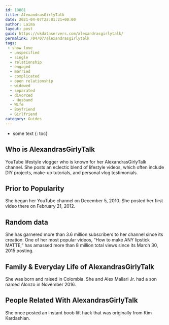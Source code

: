 ```yaml
---
id: 18881
title: AlexandrasGirlyTalk
date: 2021-04-07T22:01:21+00:00
author: Laima
layout: post
guid: https://ukdataservers.com/alexandrasgirlytalk/
permalink: /04/07/alexandrasgirlytalk
tags:
 - show love
  - unspecified
  - single
  - relationship
  - engaged
  - married
  - complicated
  - open relationship
  - widowed
  - separated
  - divorced
   - Husband
  - Wife
  - Boyfriend
  - Girlfriend
category: Guides
---
```


* some text
{: toc}


## Who is AlexandrasGirlyTalk
                  
                  
                  
YouTube lifestyle vlogger who is known for her AlexandrasGirlyTalk channel. She posts an eclectic blend of lifestyle videos, which often include DIY projects, make-up tutorials, and personal vlog testimonials.
                  
              
            
              
            
                
                
                
## Prior to Popularity
                  
                  
                  
She began her YouTube channel on December 5, 2010. She posted her first video there on February 21, 2012.
                  
              
            
              
            
                
                
                
## Random data
                  
                  
                  
She has garnered more than 3.6 million subscribers to her channel since its creation. One of her most popular videos, &#8220;How to make ANY lipstick MATTE,&#8221; has amassed more than 8 million total views since its March 30, 2015 posting.
                  
              
            
              
            
                
                
                
## Family & Everyday Life of AlexandrasGirlyTalk
                  
                  
                  
She was born and raised in Colombia. She and Alex Mallari Jr. had a son named Alonzo in November 2016.
                  
              
            
              
            
                
                
                
## People Related With AlexandrasGirlyTalk
                  
                  
                  
She once posted an instant boob lift hack that was originally from Kim Kardashian.
                  
              
            
              
            
                
              
            
              
              
            
            
              
            
          
          
          
